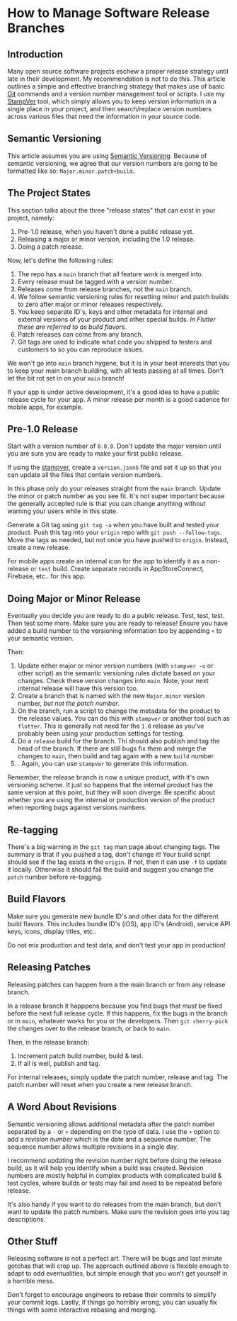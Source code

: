 # How to Manage Software Release Branches

## Introduction

Many open source software projects eschew a proper release strategy until late in their development. My recommendation is not to do this.  This article outlines a simple and effective branching strategy that makes use of basic [Git](https://git-scm.com/downloads) commands and a version number management tool or scripts. I use my [StampVer](https://github.com/jlyonsmith/stampver-rs) tool, which simply allows you to keep version information in a single place in your project, and then search/replace version numbers across various files that need the information in your source code.

## Semantic Versioning

This article assumes you are using [Semantic Versioning](https://semver.org/).  Because of semantic versioning, we agree that our version numbers are going to be formatted like so: `Major.minor.patch+build`.

## The Project States

This section talks about the three "release states" that can exist in your project, namely:

1. Pre-1.0 release, when you haven't done a public release yet.
2. Releasing a major or minor version, including the 1.0 release.
3. Doing a patch release.

Now, let's define the following rules:

1. The repo has a `main` branch that all feature work is merged into.
2. Every release must be tagged with a version number.
3. Releases come from release branches, not the `main` branch.
4. We follow semantic versioning rules for resetting minor and patch builds to zero after major or minor releases respectively.
5. You keep separate ID's, keys and other metadata for internal and external versions of your product and other special builds.  *In Flutter these are referred to as build flavors.*
6. Patch releases can come from any branch.
7. Git tags are used to indicate what code you shipped to testers and customers to so you can reproduce issues.

We won't go into `main` branch hygene, but it is in your best interests that you to keep your main branch building, with all tests passing at all times.  Don't let the bit rot set in on your `main` branch!

If your app is under active development, it's a good idea to have a public release cycle for your app.  A minor release per month is a good cadence for mobile apps, for example.

## Pre-1.0 Release

Start with a version number of `0.0.0`.  Don't update the major version until you are sure you are ready to make your first public release.

If using the [stampver](), create a `version.json5` file and set it up so that you can update all the files that contain version numbers.

In this phase only do your releases straight from the `main` branch.  Update the minor or patch number as you see fit. It's not super important because the generally accepted rule is that you can change anything without warning your users while in this state.

Generate a Git tag using `git tag -a` when you have built and tested your product. Push this tag into your `origin` repo with `git push --follow-togs`.  Move the tags as needed, but not once you have pushed to `origin`.  Instead, create a new release.

For mobile apps create an internal icon for the app to identify it as a non-release or `test` build. Create separate records in AppStoreConnect, Firebase, etc.. for this app.

## Doing Major or Minor Release

Eventually you decide you are ready to do a public release.  Test, test, test.  Then test some more.  Make sure you are ready to release!  Ensure you have added a build number to the versioning information too by appending `+` to your semantic version.

Then:

1. Update either major or minor version numbers (with `stampver -u` or other script) as the semantic versioning rules dictate based on your changes. Check these version changes into `main`.  Note, your next internal release will have this version too.
2. Create a branch that is named with the new `Major.minor` version number, *but not the patch number*.
3. On the branch, run a script to change the metadata for the product to the release values.  You can do this with `stampver` or another tool such as `flutter`.  This is generally not need for the `1.0` release as you've probably been using your production settings for testing.
4. Do a `release` build for the branch. Thi should also publish and tag the head of the branch.  If there are still bugs fix them and merge the changes to `main`, then build and tag again with a new `build` number.
5. . Again, you can use `stampver` to generate this information.

Remember, the release branch is now a unique product, with it's own versioning scheme. It just so happens that the internal product has the same version at this point, but they will soon diverge.  Be specific about whether you are using the internal or production version of the product when reporting bugs against versions numbers.

## Re-tagging

There's a big warning in the `git tag` man page about changing tags.  The summary is that if you pushed a tag, don't change it!  Your build script should see if the tag exists in the `origin`.  If not, then it can use `-f` to update it locally.  Otherwise it should fail the build and suggest you change the `patch` number before re-tagging.

## Build Flavors

Make sure you generate new bundle ID's and other data for the different build flavors.  This includes bundle ID's (iOS), app ID's (Android), service API keys, icons, display titles, etc..

Do not mix production and test data, and don't test your app in production!

## Releasing Patches

Releasing patches can happen from a the main branch or from any release branch.

In a release branch it happpens because you find bugs that _must_ be fixed before the next full release cycle. If this happens, fix the bugs in the branch or in `main`, whatever works for you or the developers. Then `git cherry-pick` the changes over to the release branch, or back to `main`.

Then, in the release branch:

1. Increment patch build number, build & test.
2. If all is well, publish and tag.

For internal releases, simply update the patch number, release and tag.  The patch number will reset when you create a new release branch.

## A Word About Revisions

Semantic versioning allows additional metadata after the patch number separated by a `-` or `+` depending on the type of data.  I use the `+` option to add a _revision number_ which is the date and a sequence number.  The sequence number allows multiple revisions in a single day.

I recommend updating the revision number right before doing the release build, as it will help you identify when a build was created. Revision numbers are mostly helpful in complex products with complicated build & test cycles, where builds or tests may fail and need to be repeated before release.

It's also handy if you want to do releases from the main branch, but don't want to update the patch numbers.  Make sure the revision goes into you tag descriptions.

## Other Stuff

Releasing software is not a perfect art. There will be bugs and last minute gotchas that will crop up. The approach outlined above is flexible enough to adapt to odd eventualities, but simple enough that you won't get yourself in a horrible mess.

Don't forget to encourage engineers to rebase their commits to simplify your commit logs. Lastly, if things go horribly wrong, you can usually fix things with some interactive rebasing and merging.
